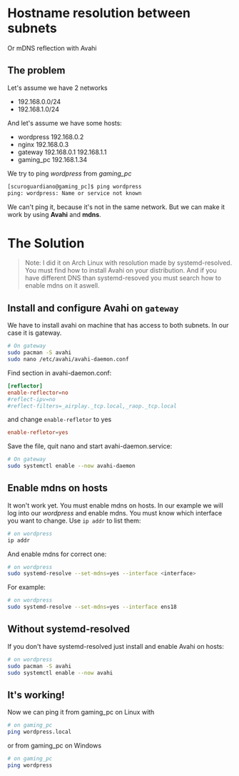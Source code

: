 # Hostname resolution between subnets
Or mDNS reflection with Avahi

## The problem
Let's assume we have 2 networks
- 192.168.0.0/24
- 192.168.1.0/24

And let's assume we have some hosts:
- wordpress 192.168.0.2
- nginx 192.168.0.3
- gateway 192.168.0.1 192.168.1.1
- gaming_pc 192.168.1.34

We try to ping *wordpress* from *gaming_pc*
```sh
[scuroguardiano@gaming_pc]$ ping wordpress
ping: wordpress: Name or service not known
```

We can't ping it, because it's not in the same network. But we  can make it work by using **Avahi** and **mdns**.

# The Solution

> Note: I did it on Arch Linux with resolution made by systemd-resolved. You must find how to install Avahi on your distribution. And if you have different DNS than systemd-resoved you must search how to enable mdns on it aswell.

## Install and configure Avahi on `gateway`
We have to install avahi on machine that has access to both subnets. In our case it is gateway.

```sh
# On gateway
sudo pacman -S avahi
sudo nano /etc/avahi/avahi-daemon.conf
```
Find section in avahi-daemon.conf:
```conf
[reflector]
enable-reflector=no
#reflect-ipv=no
#reflect-filters=_airplay._tcp.local,_raop._tcp.local
```
and change `enable-refletor` to yes
```conf
enable-refletor=yes
```
Save the file, quit nano and start avahi-daemon.service:
```sh
# On gateway
sudo systemctl enable --now avahi-daemon
```

## Enable mdns on hosts
It won't work yet. You must enable mdns on hosts. In our example we will log into our *wordpress* and enable mdns. You must know which interface you want to change. Use `ip addr` to list them:
```sh
# on wordpress
ip addr
```
And enable mdns for correct one:
```sh
# on wordpress
sudo systemd-resolve --set-mdns=yes --interface <interface>
```
For example:
```sh
# on wordpress
sudo systemd-resolve --set-mdns=yes --interface ens18
```

## Without systemd-resolved
If you don't have systemd-resolved just install and enable Avahi on hosts:
```sh
# on wordpress
sudo pacman -S avahi
sudo systemctl enable --now avahi
```

## It's working!
Now we can ping it from gaming_pc on Linux with
```sh
# on gaming_pc
ping wordpress.local
```
or from gaming_pc on Windows
```sh
# on gaming_pc
ping wordpress
```

